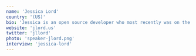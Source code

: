 ```yaml
---
name: 'Jessica Lord'
country: '(US)'
bio: 'Jessica is an open source developer who most recently was on the Electron team at GitHub. She is an urban designer turned developer thanks to Code for America fellowship. She is based in Portland, Oregon-for now.'
website: 'jlord.us'
twitter: 'jllord'
photo: 'speaker-jlord.png'
interview: 'jessica-lord'
---
```

